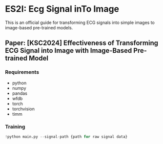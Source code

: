 # ES2I: Ecg Signal inTo Image
This is an official guide for transforming ECG signals into simple images to image-based pre-trained models.

Paper: [KSC2024] Effectiveness of Transforming ECG Signal into Image with Image-Based Pre-trained Model
---
### Requirements
* python
* numpy
* pandas
* wfdb
* torch
* torchvision
* timm

### Training
```python
!python main.py --signal-path {path for raw signal data}

```
